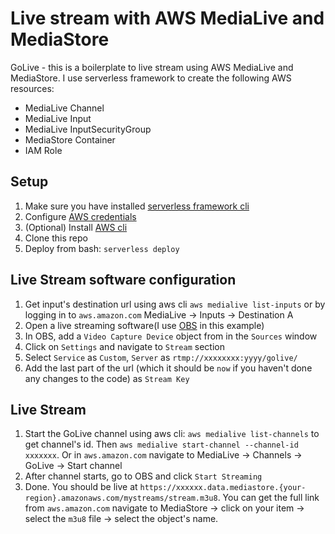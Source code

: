 # Live stream with AWS MediaLive and MediaStore
GoLive - this is a boilerplate to live stream using AWS MediaLive and MediaStore.
I use serverless framework to create the following AWS resources:
- MediaLive Channel
- MediaLive Input
- MediaLive InputSecurityGroup
- MediaStore Container
- IAM Role

## Setup
1. Make sure you have installed [serverless framework cli](https://www.serverless.com/framework/docs/getting-started/)
1. Configure [AWS credentials](https://www.serverless.com/framework/docs/providers/aws/cli-reference/config-credentials/)
1. (Optional) Install [AWS cli](https://aws.amazon.com/cli/)
1. Clone this repo
1. Deploy from bash: `serverless deploy`

## Live Stream software configuration
1. Get input's destination url using aws cli `aws medialive list-inputs` or by logging in to `aws.amazon.com` MediaLive -> Inputs -> Destination A
1. Open a live streaming software(I use [OBS](https://obsproject.com/) in this example)
1. In OBS, add a `Video Capture Device` object from in the `Sources` window
1. Click on `Settings` and navigate to `Stream` section
1. Select `Service` as `Custom`, `Server` as `rtmp://xxxxxxxx:yyyy/golive/`
1. Add the last part of the url (which it should be `now` if you haven't done any changes to the code) as `Stream Key`

## Live Stream
1. Start the GoLive channel using aws cli: `aws medialive list-channels` to get channel's id. Then `aws medialive start-channel --channel-id xxxxxxx`. Or in `aws.amazon.com` navigate to MediaLive -> Channels -> GoLive -> Start channel
2. After channel starts, go to OBS and click `Start Streaming`
3. Done. You should be live at `https://xxxxxx.data.mediastore.{your-region}.amazonaws.com/mystreams/stream.m3u8`. You can get the full link from `aws.amazon.com` navigate to MediaStore -> click on your item -> select the `m3u8` file -> select the object's name.